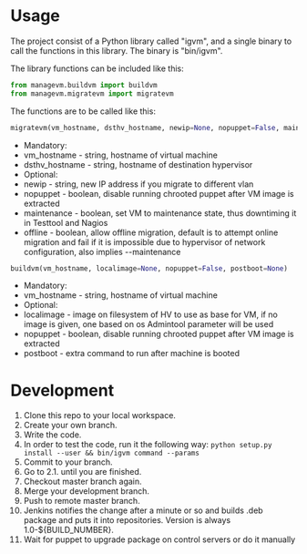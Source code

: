 # Usage

The project consist of a Python library called "igvm", and a single binary
to call the functions in this library.  The binary is "bin/igvm".

The library functions can be included like this:

```python
from managevm.buildvm import buildvm
from managevm.migratevm import migratevm
```

The functions are to be called like this:

```python
migratevm(vm_hostname, dsthv_hostname, newip=None, nopuppet=False, maintenance=False, offline=False)
```

* Mandatory:
 * vm_hostname - string, hostname of virtual machine
 * dsthv_hostname - string, hostname of destination hypervisor
* Optional:
 * newip - string, new IP address if you migrate to different vlan
 * nopuppet - boolean, disable running chrooted puppet after VM image is extracted
 * maintenance - boolean, set VM to maintenance state, thus downtiming it in Testtool and Nagios
 * offline - boolean, allow offline migration, default is to attempt online migration and fail if it is impossible due to hypervisor of network configuration, also implies --maintenance

```python
buildvm(vm_hostname, localimage=None, nopuppet=False, postboot=None)
```

* Mandatory:
 * vm_hostname - string, hostname of virtual machine
* Optional:
 * localimage - image on filesystem of HV to use as base for VM, if no image is given, one based on os Admintool parameter will be used
 * nopuppet - boolean, disable running chrooted puppet after VM image is extracted
 * postboot - extra command to run after machine is booted

# Development

1. Clone this repo to your local workspace.
2. Create your own branch.
1. Write the code.
2. In order to test the code, run it the following way:
   `python setup.py install --user && bin/igvm command --params`
3. Commit to your branch.
4. Go to 2.1. until you are finished.
3. Checkout master branch again.
4. Merge your development branch.
5. Push to remote master branch.
6. Jenkins notifies the change after a minute or so and builds .deb package
   and puts it into repositories. Version is always 1.0-${BUILD_NUMBER}.
7. Wait for puppet to upgrade package on control servers or do it manually
